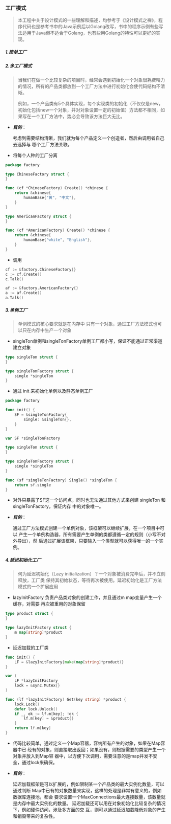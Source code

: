 ### 工厂模式
> 本工程中关于设计模式的一些理解和描述，均参考于《设计模式之禅》，程序代码也是参考书中的Java示例后以Golang改写，书中的程序示例有些写法适用于Java但不适合于Golang，也有些用Golang的特性可以更好的实现。

##### 1.简单工厂

##### 2.多工厂模式

> 当我们在做一个比较复杂的项目时，经常会遇到初始化一个对象很耗费精力的情况，所有的产品类都放到一个工厂方法中进行初始化会使代码结构不清晰。
>
> 例如，一个产品类有5个具体实现，每个实现类的初始化（不仅仅是new，初始化包括new一个对象，并对对象设置一定的初始值）方法都不相同，如果写在一个工厂方法中，势必会导致该方法巨大无比。

- ***目的***：

  考虑到需要结构清晰，我们就为每个产品定义一个创造者，然后由调用者自己去选择与
  哪个工厂方法关联。

- 将每个人种的工厂分离

```go
package factory

type ChineseFactory struct {
}

func (cf *ChineseFactory) Create() *chinese {
	return &chinese{
		humanBase{"黄", "中文"},
	}
}

type AmericanFactory struct {
}

func (cf *AmericanFactory) Create() *chinese {
	return &chinese{
		humanBase{"white", "English"},
	}
}
```

- 调用

```go
cf := &factory.ChineseFactory{}
c := cf.Create()
c.Talk()

af := &factory.AmericanFactory{}
a := af.Create()
a.Talk()
```

##### 3.单例工厂

> 单例模式的核心要求就是在内存中
> 只有一个对象，通过工厂方法模式也可以只在内存中生产一个对象

- singleTon单例和singleTonFactory单例工厂都小写，保证不能通过正常渠道建立对象

```go
type singleTon struct {
}

type singleTonFactory struct {
	single *singleTon
}
```

- 通过 init 来初始化单例以及静态单例工厂

```go
package factory

func init() {
	SF = &singleTonFactory{
		single: &singleTon{},
	}
}

var SF *singleTonFactory

type singleTon struct {
}

type singleTonFactory struct {
	single *singleTon
}

func (sf *singleTonFactory) Single() *singleTon {
	return sf.single
}
```

- 对外只暴露了SF这一个访问点，同时也无法通过其他方式来创建 singleTon 和 singleTonFactory，保证内存
  中的对象唯一。

- ***目的***：

  通过工厂方法模式创建一个单例对象，该框架可以继续扩展，在一个项目中可以
  产生一个单例构造器，所有需要产生单例的类都遵循一定的规则（小写不对外导出），然
  后通过扩展该框架，只要输入一个类型就可以获得唯一的一个实例。

##### 4.延迟初始化工厂

> 何为延迟初始化（Lazy initialization）？一个对象被消费完毕后，并不立刻释放，工厂类
> 保持其初始状态，等待再次被使用。延迟初始化是工厂方法模式的一个扩展应用

- lazyInitFactory 负责产品类对象的创建工作，并且通过m map变量产生一个缓存，对需要
  再次被重用的对象保留

```go
type product struct {
}

type lazyInitFactory struct {
	m map[string]*product
}
```

- 延迟加载的工厂类

```go
func init() {
	LF = &lazyInitFactory{make(map[string]*product)}
}

var (
	LF *lazyInitFactory
	lock = &sync.Mutex{}
)

func (lf *lazyInitFactory) Get(key string) *product {
	lock.Lock()
	defer lock.Unlock()
	if _, ok := lf.m[key]; !ok {
		lf.m[key] = &product{}
	}
	return lf.m[key]
}
```

- 代码比较简单，通过定义一个Map容器，容纳所有产生的对象，如果在Map容器中已
  经有的对象，则直接取出返回；如果没有，则根据需要的类型产生一个对象并放入到Map容
  器中，以方便下次调用，需要注意的是map并发不安全，通过lock来确保。

- ***目的***：

  延迟加载框架是可以扩展的，例如限制某一个产品类的最大实例化数量，可以通过判断
  Map中已有的对象数量来实现，这样的处理是非常有意义的，例如数据库连接池，都会
  要求设置一个MaxConnections最大连接数量，该数量就是内存中最大实例化的数量。
  延迟加载还可以用在对象初始化比较复杂的情况下，例如硬件访问，涉及多方面的交
  互，则可以通过延迟加载降低对象的产生和销毁带来的复杂性。